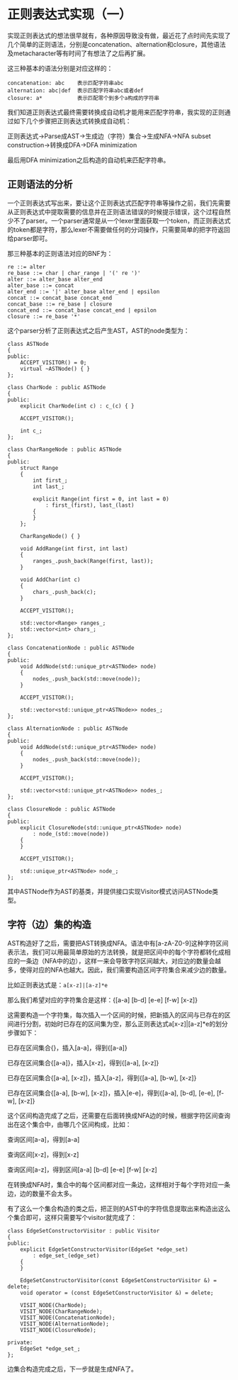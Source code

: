 正则表达式实现（一）
====================

实现正则表达式的想法很早就有，各种原因导致没有做，最近花了点时间先实现了几个简单的正则语法，分别是concatenation、alternation和closure，其他语法及metacharacter等有时间了有想法了之后再扩展。

这三种基本的语法分别是对应这样的：

    concatenation: abc    表示匹配字符串abc
    alternation: abc|def  表示匹配字符串abc或者def
    closure: a*           表示匹配零个到多个a构成的字符串

我们知道正则表达式最终需要转换成自动机才能用来匹配字符串，我实现的正则通过如下几个步骤把正则表达式转换成自动机：

正则表达式->Parse成AST->生成边（字符）集合->生成NFA->NFA subset construction->转换成DFA->DFA minimization

最后用DFA minimization之后构造的自动机来匹配字符串。

正则语法的分析
--------------

一个正则表达式写出来，要让这个正则表达式匹配字符串等操作之前，我们先需要从正则表达式中提取需要的信息并在正则语法错误的时候提示错误，这个过程自然少不了parser。一个parser通常是从一个lexer里面获取一个token，而正则表达式的token都是字符，那么lexer不需要做任何的分词操作，只需要简单的把字符返回给parser即可。

那三种基本的正则语法对应的BNF为：

    re ::= alter
    re_base ::= char | char_range | '(' re ')'
    alter ::= alter_base alter_end
    alter_base ::= concat
    alter_end ::= '|' alter_base alter_end | epsilon
    concat ::= concat_base concat_end
    concat_base ::= re_base | closure
    concat_end ::= concat_base concat_end | epsilon
    closure ::= re_base '*'

这个parser分析了正则表达式之后产生AST，AST的node类型为：

    class ASTNode
    {
    public:
        ACCEPT_VISITOR() = 0;
        virtual ~ASTNode() { }
    };
     
    class CharNode : public ASTNode
    {
    public:
        explicit CharNode(int c) : c_(c) { }
     
        ACCEPT_VISITOR();
     
        int c_;
    };
     
    class CharRangeNode : public ASTNode
    {
    public:
        struct Range
        {
            int first_;
            int last_;
    
            explicit Range(int first = 0, int last = 0)
                : first_(first), last_(last)
            {
            }
        };
    
        CharRangeNode() { }
    
        void AddRange(int first, int last)
        {
            ranges_.push_back(Range(first, last));
        }
     
        void AddChar(int c)
        {
            chars_.push_back(c);
        }
     
        ACCEPT_VISITOR();
     
        std::vector<Range> ranges_;
        std::vector<int> chars_;
    };
     
    class ConcatenationNode : public ASTNode
    {
    public:
        void AddNode(std::unique_ptr<ASTNode> node)
        {
            nodes_.push_back(std::move(node));
        }
     
        ACCEPT_VISITOR();
     
        std::vector<std::unique_ptr<ASTNode>> nodes_;
    };
     
    class AlternationNode : public ASTNode
    {
    public:
        void AddNode(std::unique_ptr<ASTNode> node)
        {
            nodes_.push_back(std::move(node));
        }
     
        ACCEPT_VISITOR();
     
        std::vector<std::unique_ptr<ASTNode>> nodes_;
    };
     
    class ClosureNode : public ASTNode
    {
    public:
        explicit ClosureNode(std::unique_ptr<ASTNode> node)
            : node_(std::move(node))
        {
        }
     
        ACCEPT_VISITOR();
     
        std::unique_ptr<ASTNode> node_;
    };

其中ASTNode作为AST的基类，并提供接口实现Visitor模式访问ASTNode类型。

字符（边）集的构造
------------------

AST构造好了之后，需要把AST转换成NFA。语法中有[a-zA-Z0-9]这种字符区间表示法，我们可以用最简单原始的方法转换，就是把区间中的每个字符都转化成相应的一条边（NFA中的边），这样一来会导致字符区间越大，对应边的数量会越多，使得对应的NFA也越大。因此，我们需要构造区间字符集合来减少边的数量。

比如正则表达式是：`a[x-z]|[a-z]*e`

那么我们希望对应的字符集合是这样：{[a-a] [b-d] [e-e] [f-w] [x-z]}

这需要构造一个字符集，每次插入一个区间的时候，把新插入的区间与已存在的区间进行分割，初始时已存在的区间集为空，那么正则表达式a[x-z]|[a-z]*e的划分步骤如下：

已存在区间集合{}，插入[a-a]，得到{[a-a]}

已存在区间集合{[a-a]}，插入[x-z]，得到{[a-a], [x-z]}

已存在区间集合{[a-a], [x-z]}，插入[a-z]，得到{[a-a], [b-w], [x-z]}

已存在区间集合{[a-a], [b-w], [x-z]}，插入[e-e]，得到{[a-a], [b-d], [e-e], [f-w], [x-z]}

这个区间构造完成了之后，还需要在后面转换成NFA边的时候，根据字符区间查询出在这个集合中，由哪几个区间构成，比如：

查询区间[a-a]，得到[a-a]

查询区间[x-z]，得到[x-z]

查询区间[a-z]，得到区间[a-a] [b-d] [e-e] [f-w] [x-z]

在转换成NFA时，集合中的每个区间都对应一条边，这样相对于每个字符对应一条边，边的数量不会太多。

有了这么一个集合构造的类之后，把正则的AST中的字符信息提取出来构造出这么个集合即可，这样只需要写个visitor就完成了：

    class EdgeSetConstructorVisitor : public Visitor
    {
    public:
        explicit EdgeSetConstructorVisitor(EdgeSet *edge_set)
            : edge_set_(edge_set)
        {
        }
     
        EdgeSetConstructorVisitor(const EdgeSetConstructorVisitor &) = delete;
        void operator = (const EdgeSetConstructorVisitor &) = delete;
     
        VISIT_NODE(CharNode);
        VISIT_NODE(CharRangeNode);
        VISIT_NODE(ConcatenationNode);
        VISIT_NODE(AlternationNode);
        VISIT_NODE(ClosureNode);
    
    private:
        EdgeSet *edge_set_;
    };

边集合构造完成之后，下一步就是生成NFA了。
